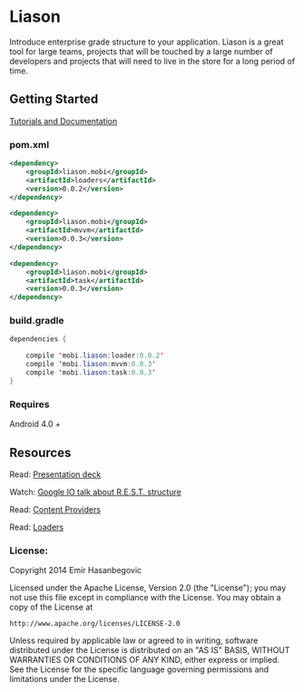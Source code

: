 Liason
===============================
Introduce enterprise grade structure to your application. Liason is a great tool for large teams, projects that  will be touched by a large number of developers and projects that will need to live in the store for a long period of time.
## Getting Started
[Tutorials and Documentation](https://github.com/EmirWeb/liason/wiki)
### pom.xml
```xml
<dependency>
    <groupId>liason.mobi</groupId>
    <artifactId>loaders</artifactId>
    <version>0.0.2</version>
</dependency>

<dependency>
    <groupId>liason.mobi</groupId>
    <artifactId>mvvm</artifactId>
    <version>0.0.3</version>
</dependency>

<dependency>
    <groupId>liason.mobi</groupId>
    <artifactId>task</artifactId>
    <version>0.0.3</version>
</dependency>
```
### build.gradle
```java
dependencies {

    compile 'mobi.liason:loader:0.0.2'
    compile 'mobi.liason:mvvm:0.0.3'
    compile 'mobi.liason:task:0.0.3'
}
```
### Requires
Android 4.0 +



## Resources

Read:
[Presentation deck](https://docs.google.com/a/emirweb.com/presentation/d/1WvuQp3kk8gRHLGzpbPfpwRmMyJwId3h6RNvlEaqQIZ4/edit?pli=1#slide=id.g33cc3cf42_01629)

Watch:
[Google IO talk about R.E.S.T. structure](http://tinyurl.com/restIO)

Read:
[Content Providers](http://tinyurl.com/androidproviders)

Read:
[Loaders](http://tinyurl.com/androidloaders)


### License:

Copyright 2014 Emir Hasanbegovic

Licensed under the Apache License, Version 2.0 (the "License");
you may not use this file except in compliance with the License.
You may obtain a copy of the License at

    http://www.apache.org/licenses/LICENSE-2.0

Unless required by applicable law or agreed to in writing, software
distributed under the License is distributed on an "AS IS" BASIS,
WITHOUT WARRANTIES OR CONDITIONS OF ANY KIND, either express or implied.
See the License for the specific language governing permissions and
limitations under the License.
